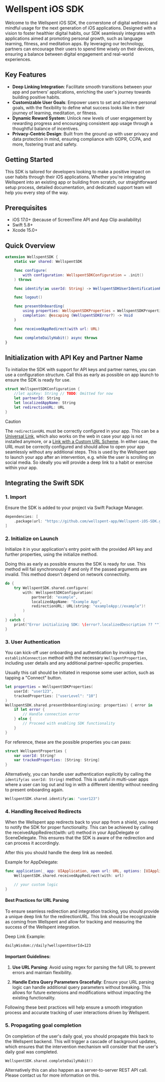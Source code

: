 # Wellspent iOS SDK

Welcome to the Wellspent iOS SDK, the cornerstone of digital wellness and mindful usage for the next generation of iOS applications. Designed with a vision to foster healthier digital habits, our SDK seamlessly integrates with applications aimed at promoting personal growth, such as language learning, fitness, and meditation apps. By leveraging our technology, partners can encourage their users to spend time wisely on their devices, ensuring a balance between digital engagement and real-world experiences.

## Key Features

* **Deep Linking Integration**: Facilitate smooth transitions between your app and partners’ applications, enriching the user's journey towards building positive habits.
* **Customizable User Goals**: Empower users to set and achieve personal goals, with the flexibility to define what success looks like in their journey of learning, meditation, or fitness.
* **Dynamic Reward System**: Unlock new levels of user engagement by rewarding progress and encouraging consistent app usage through a thoughtful balance of incentives.
* **Privacy-Centric Design**: Built from the ground up with user privacy and data protection in mind, ensuring compliance with GDPR, CCPA, and more, fostering trust and safety.

## Getting Started

This SDK is tailored for developers looking to make a positive impact on user habits through their iOS applications. Whether you're integrating Wellspent into an existing app or building from scratch, our straightforward setup process, detailed documentation, and dedicated support team will help you every step of the way.

## Prerequisites

* iOS 17.0+ (because of ScreenTime API and App Clip availability)
* Swift 5.8+
* Xcode 15.0+

## Quick Overview

```swift
extension WellspentSDK {
    static var shared: WellspentSDK

    func configure(
        with configuration: WellspentSDKConfiguration = .init()
    ) throws

    func identify(as userId: String) -> WellspentSDKUserIdentificationResult

    func logout()

    func presentOnboarding(
        using properties: WellspentSDKProperties = WellspentSDKProperties(),
        completion: @escaping (WellspentSDKError?) -> Void
    )

    func receivedAppRedirect(with url: URL)

    func completeDailyHabit() async throws
}
```

## Initialization with API Key and Partner Name

To initialize the SDK with support for API keys and partner names, you can use a
configuration structure.
Call this as early as possible on app launch to ensure the SDK is ready for use.

```swift
struct WellspentSDKConfiguration {
    //let apiKey: String // TODO: Omitted for now
    let partnerId: String
    let localizedAppName: String
    let redirectionURL: URL
}
```

> [!CAUTION]
> The `redirectionURL` must be correctly configured in your app.
> This can be a [Universal Link](https://developer.apple.com/documentation/xcode/supporting-universal-links-in-your-app),
> which also works on the web in case your app is not installed anymore,
> or a [Link with a Custom URL Scheme](https://developer.apple.com/documentation/xcode/defining-a-custom-url-scheme-for-your-app).
> In either case, the URL must be correctly configured and should allow to open
> your app seamlessly without any additional steps.
> This is used by the Wellspent app to launch your app after an intervention,
> e.g. while the user is scrolling on social media.
> So ideally you will provide a deep link to a habit or exercise within your app.

## Integrating the Swift SDK

### 1. Import

Ensure the SDK is added to your project via Swift Package Manager.

```swift
dependencies: [
    .package(url: "https://github.com/wellspent-app/Wellspent-iOS-SDK.git", from: "0.1.0")
]
```

### 2. Initialize on Launch

Initialize it in your application's entry point with the provided API key and
further properties, using the initialize method.

Doing this as early as possible ensures the SDK is ready for use.
This method will fail synchronously if and only if the passed arguments are
invalid. This method doesn't depend on network connectivity.

```swift
do {
    try WellspentSDK.shared.configure(
        with: WellspentSDKConfiguration(
            partnerId: "example",
            localizedAppName: "Example App",
            redirectionURL: URL(string: "exampleApp://example")!
        )
    )
} catch {
    print("Error initializing SDK: \(error?.localizedDescription ?? "")")
}
```

### 3. User Authentication

You can kick-off user onboarding and authentication by invoking the `establishConnection`
method with the necessary `WellspentProperties`, including user details and any
additional partner-specific properties.

Usually this call should be initiated in response some user action, such as
tapping a "Connect" button.

```swift
let properties = WellspentSDKProperties(
    userId: "user123",
    trackedProperties: ["userLevel": "10"]
)
WellspentSDK.shared.presentOnboarding(using: properties) { error in
    if let error {
        // Handle connection error
    } else {
        // Proceed with enabling SDK functionality
    }
}
```

For reference, these are the possible properties you can pass:

```swift
struct WellspentProperties {
    var userId: String?
    var trackedProperties: [String: String]
}
```

Alternatively, you can handle user authentication explicitly by calling the `identify(as userId: String)` method. 
This is useful in multi-user apps where a user can log out and log in with a different identity without needing to present onboarding again.

```swift
WellspentSDK.shared.identify(as: "user123")
```

### 4. Handling Received Redirects

When the Wellspent app redirects back to your app from a shield, you need to
notify the SDK for proper functionality. This can be achieved by calling the
receivedAppRedirect(with: url) method in your AppDelegate or SceneDelegate.
This ensures that the SDK is aware of the redirection and can process it accordingly.

After this you should handle the deep link as needed.

Example for AppDelegate:
```swift
func application(_ app: UIApplication, open url: URL, options: [UIApplication.OpenURLOptionsKey : Any] = [:]) -> Bool {
    WellspentSDK.shared.receivedAppRedirect(with: url)

    // your custom logic
}
```

#### Best Practices for URL Parsing
To ensure seamless redirection and integration tracking, you should provide
a unique deep link for the redirectionURL. This link should be recognizable as
coming from Wellspent and allow for tracking and measuring the success of the Wellspent integration.

Deep Link Example:
```
dailyWisdom://daily?wellspentUserId=123
```

#### Important Guidelines:
1. **Use URL Parsing**: Avoid using regex for parsing the full URL to prevent errors and maintain flexibility.

2. **Handle Extra Query Parameters Gracefully**: Ensure your URL parsing logic can
handle additional query parameters without breaking. This allows for future
extensions and modifications without impacting the existing functionality.

Following these best practices will help ensure a smooth integration process
and accurate tracking of user interactions driven by Wellspent.

### 5. Propagating goal completion

On completion of the user's daily goal, you should propagate this back to the Wellspent backend.
This will trigger a cascade of background updates, which ensures that the intervention mechanism will
consider that the user's daily goal was completed.

```swift
WellspentSDK.shared.completeDailyHabit()
```

Alternatively this can also happen as a server-to-server REST API call.
Please contact us for more information on this.
